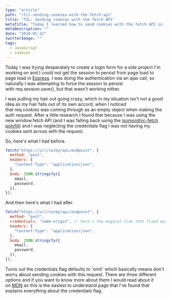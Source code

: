 ```yaml
---
type: "article"
path: "/til-sending-cookies-with-the-fetch-api"
title: "TIL: Sending cookies with the fetch API"
metaTitle: "Today I learned how to send cookies with the fetch API in JS"
metaDescription: ""
date: "2018-01-22"
twitterImage: ""
tags:
  - JavaScript
  - cookies
---
```


Today I was trying desperately to create a login form for a side project I'm working on and I could not get the session to persist from page load to page load in [Express](http://expressjs.com/). I was doing the authentication via an ajax call, so naturally I was attempting to force the session to persist with req.session.save(), but that wasn't working either.

I was pulling my hair out going crazy, which in my situation isn't not a good idea as my hair falls out of its own accord, when I noticed that req.cookies was coming through as an empty object when making the auth request. After a little research I found that because I was using the new window.fetch API (and I was falling back using the [isomorphic-fetch polyfill](https://www.npmjs.com/package/isomorphic-fetch)) and I was neglecting the credentials flag I was not having my cookies sent across with the request.

So, here's what I had before.

```js
fetch("https://url/to/my/api/endpoint", {
  method: "post",
  headers: {
    "Content-Type": "application/json",
  },
  body: JSON.stringify({
    email,
    password,
  }),
});
```

And then here's what I had after.

```js
fetch("https://url/to/my/api/endpoint", {
  method: "post",
  credentials: "same-origin", // here's the magical line that fixed everything
  headers: {
    "Content-Type": "application/json",
  },
  body: JSON.stringify({
    email,
    password,
  }),
});
```

Turns out the credentials flag defaults to 'omit' which basically means don't worry about sending cookies with this request. There are three different options and if you want to know more about them I would read about it on [MDN](https://developer.mozilla.org/en-US/docs/Web/API/Request/credentials) as this is the easiest to understand page that I've found that explains everything about the credentials flag.
